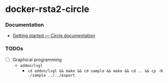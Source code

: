 docker-rsta2-circle
===================
### Documentation
- [Getting started — Circle documentation](https://circle-rpi.readthedocs.io/en/44.4/getting-started.html)

### TODOs
- [ ] Graphical programming
    - `addon/lvgl`
        - `cd addon/lvgl && make && cd sample && make && cd .. && cp -R ./sample ../../export`